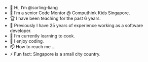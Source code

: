 - 👋 Hi, I’m @sorling-liang
- 👀 I’m a senior Code Mentor @ Computhink Kids Singapore.
- 🏆 I have been teaching for the past 6 years.
- 🧩 Previously I have 25 years of experience working as a software developer.
- 🌱 I’m currently learning to cook.
- 💞️ I enjoy coding.
- 📫 How to reach me ...
- ⚡ Fun fact: Singapore is a small city country.

<!---
sorling-liang/sorling-liang is a ✨ special ✨ repository because its `README.md` (this file) appears on your GitHub profile.
You can click the Preview link to take a look at your changes.
--->
